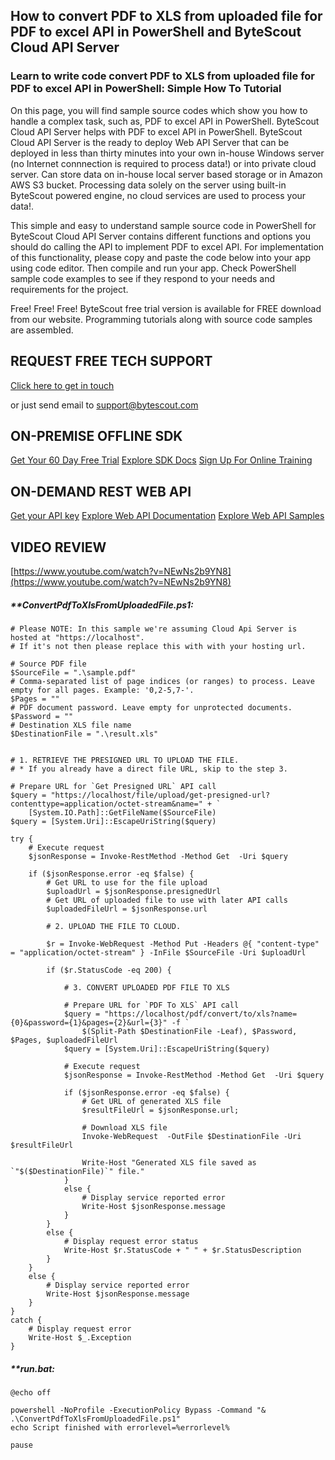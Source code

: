 ## How to convert PDF to XLS from uploaded file for PDF to excel API in PowerShell and ByteScout Cloud API Server

### Learn to write code convert PDF to XLS from uploaded file for PDF to excel API in PowerShell: Simple How To Tutorial

On this page, you will find sample source codes which show you how to handle a complex task, such as, PDF to excel API in PowerShell. ByteScout Cloud API Server helps with PDF to excel API in PowerShell. ByteScout Cloud API Server is the ready to deploy Web API Server that can be deployed in less than thirty minutes into your own in-house Windows server (no Internet connnection is required to process data!) or into private cloud server. Can store data on in-house local server based storage or in Amazon AWS S3 bucket. Processing data solely on the server using built-in ByteScout powered engine, no cloud services are used to process your data!.

This simple and easy to understand sample source code in PowerShell for ByteScout Cloud API Server contains different functions and options you should do calling the API to implement PDF to excel API. For implementation of this functionality, please copy and paste the code below into your app using code editor. Then compile and run your app. Check PowerShell sample code examples to see if they respond to your needs and requirements for the project.

Free! Free! Free! ByteScout free trial version is available for FREE download from our website. Programming tutorials along with source code samples are assembled.

## REQUEST FREE TECH SUPPORT

[Click here to get in touch](https://bytescout.zendesk.com/hc/en-us/requests/new?subject=ByteScout%20Cloud%20API%20Server%20Question)

or just send email to [support@bytescout.com](mailto:support@bytescout.com?subject=ByteScout%20Cloud%20API%20Server%20Question) 

## ON-PREMISE OFFLINE SDK 

[Get Your 60 Day Free Trial](https://bytescout.com/download/web-installer?utm_source=github-readme)
[Explore SDK Docs](https://bytescout.com/documentation/index.html?utm_source=github-readme)
[Sign Up For Online Training](https://academy.bytescout.com/)


## ON-DEMAND REST WEB API

[Get your API key](https://pdf.co/documentation/api?utm_source=github-readme)
[Explore Web API Documentation](https://pdf.co/documentation/api?utm_source=github-readme)
[Explore Web API Samples](https://github.com/bytescout/ByteScout-SDK-SourceCode/tree/master/PDF.co%20Web%20API)

## VIDEO REVIEW

[https://www.youtube.com/watch?v=NEwNs2b9YN8](https://www.youtube.com/watch?v=NEwNs2b9YN8)




<!-- code block begin -->

##### ****ConvertPdfToXlsFromUploadedFile.ps1:**
    
```
# Please NOTE: In this sample we're assuming Cloud Api Server is hosted at "https://localhost". 
# If it's not then please replace this with with your hosting url.

# Source PDF file
$SourceFile = ".\sample.pdf"
# Comma-separated list of page indices (or ranges) to process. Leave empty for all pages. Example: '0,2-5,7-'.
$Pages = ""
# PDF document password. Leave empty for unprotected documents.
$Password = ""
# Destination XLS file name
$DestinationFile = ".\result.xls"


# 1. RETRIEVE THE PRESIGNED URL TO UPLOAD THE FILE.
# * If you already have a direct file URL, skip to the step 3.

# Prepare URL for `Get Presigned URL` API call
$query = "https://localhost/file/upload/get-presigned-url?contenttype=application/octet-stream&name=" + `
    [System.IO.Path]::GetFileName($SourceFile)
$query = [System.Uri]::EscapeUriString($query)

try {
    # Execute request
    $jsonResponse = Invoke-RestMethod -Method Get  -Uri $query
    
    if ($jsonResponse.error -eq $false) {
        # Get URL to use for the file upload
        $uploadUrl = $jsonResponse.presignedUrl
        # Get URL of uploaded file to use with later API calls
        $uploadedFileUrl = $jsonResponse.url

        # 2. UPLOAD THE FILE TO CLOUD.

        $r = Invoke-WebRequest -Method Put -Headers @{ "content-type" = "application/octet-stream" } -InFile $SourceFile -Uri $uploadUrl
        
        if ($r.StatusCode -eq 200) {
            
            # 3. CONVERT UPLOADED PDF FILE TO XLS

            # Prepare URL for `PDF To XLS` API call
            $query = "https://localhost/pdf/convert/to/xls?name={0}&password={1}&pages={2}&url={3}" -f `
                $(Split-Path $DestinationFile -Leaf), $Password, $Pages, $uploadedFileUrl
            $query = [System.Uri]::EscapeUriString($query)

            # Execute request
            $jsonResponse = Invoke-RestMethod -Method Get  -Uri $query

            if ($jsonResponse.error -eq $false) {
                # Get URL of generated XLS file
                $resultFileUrl = $jsonResponse.url;
                
                # Download XLS file
                Invoke-WebRequest  -OutFile $DestinationFile -Uri $resultFileUrl

                Write-Host "Generated XLS file saved as `"$($DestinationFile)`" file."
            }
            else {
                # Display service reported error
                Write-Host $jsonResponse.message
            }
        }
        else {
            # Display request error status
            Write-Host $r.StatusCode + " " + $r.StatusDescription
        }
    }
    else {
        # Display service reported error
        Write-Host $jsonResponse.message
    }
}
catch {
    # Display request error
    Write-Host $_.Exception
}

```

<!-- code block end -->    

<!-- code block begin -->

##### ****run.bat:**
    
```
@echo off

powershell -NoProfile -ExecutionPolicy Bypass -Command "& .\ConvertPdfToXlsFromUploadedFile.ps1"
echo Script finished with errorlevel=%errorlevel%

pause
```

<!-- code block end -->